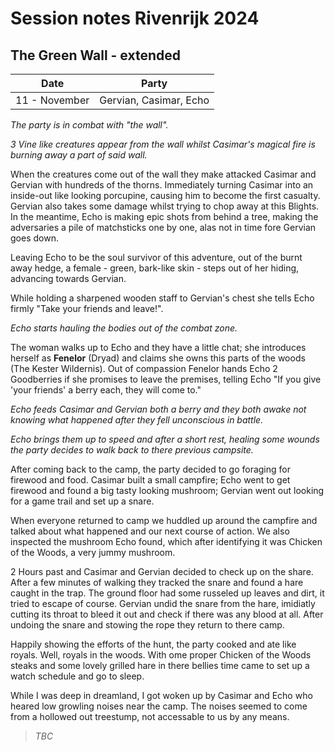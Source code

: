 # Session notes Rivenrijk 2024

## The Green Wall - extended

| Date | Party
|-|-
| 11 - November | Gervian, Casimar, Echo

*The party is in combat with "the wall".*

*3 Vine like creatures appear from the wall whilst Casimar's magical fire is burning away a part of said wall.*

When the creatures come out of the wall they make attacked Casimar and Gervian with hundreds of the thorns. Immediately turning Casimar into an inside-out like looking porcupine, causing him to become the first casualty. Gervian also takes some damage whilst trying to chop away at this Blights. In the meantime, Echo is making epic shots from behind a tree, making the adversaries a pile of matchsticks one by one, alas not in time fore Gervian goes down.

Leaving Echo to be the soul survivor of this adventure, out of the burnt away hedge, a female - green, bark-like skin - steps out of her hiding, advancing towards Gervian.

While holding a sharpened wooden staff to Gervian's chest she tells Echo firmly "Take your friends and leave!".

*Echo starts hauling the bodies out of the combat zone.*

The woman walks up to Echo and they have a little chat; she introduces herself as __Fenelor__ (Dryad) and claims she owns this parts of the woods (The Kester Wildernis). Out of compassion Fenelor hands Echo 2 Goodberries if she promises to leave the premises, telling Echo "If you give 'your friends' a berry each, they will come to."

*Echo feeds Casimar and Gervian both a berry and they both awake not knowing what happened after they fell unconscious in battle.*

*Echo brings them up to speed and after a short rest, healing some wounds the party decides to walk back to there previous campsite.*

After coming back to the camp, the party decided to go foraging for firewood and food. Casimar built a small campfire; Echo went to get firewood and found a big tasty looking mushroom; Gervian went out looking for a game trail and set up a snare.

When everyone returned to camp we huddled up around the campfire and talked about what happened and our next course of action. We also inspected the mushroom Echo found, which after identifying it was Chicken of the Woods, a very jummy mushroom.

2 Hours past and Casimar and Gervian decided to check up on the share. After a few minutes of walking they tracked the snare and found a hare caught in the trap. The ground floor had some russeled up leaves and dirt, it tried to escape of course. Gervian undid the snare from the hare, imidiatly cutting its throat to bleed it out and check if there was any blood at all. After undoing the snare and stowing the rope they return to there camp.

Happily showing the efforts of the hunt, the party cooked and ate like royals. Well, royals in the woods. With ome proper Chicken of the Woods steaks and some lovely grilled hare in there bellies time came to set up a watch schedule and go to sleep.

While I was deep in dreamland, I got woken up by Casimar and Echo who heared low growling noises near the camp. The noises seemed to come from a hollowed out treestump, not accessable to us by any means.

> *TBC*

